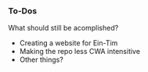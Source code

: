 ### To-Dos

What should still be acomplished?

- Creating a website for Ein-Tim
- Making the repo less CWA intensitive
- Other things?
